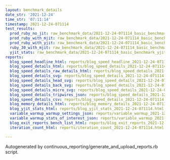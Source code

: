 ```yaml
---
layout: benchmark_details
date_str: '2021-12-24'
time_str: '07:11:14'
timestamp: 2021-12-24-071114
test_results:
  prod_ruby_no_jit: raw_benchmark_data/2021-12-24-071114_basic_benchmark_prod_ruby_no_jit.json
  prod_ruby_with_mjit: raw_benchmark_data/2021-12-24-071114_basic_benchmark_prod_ruby_with_mjit.json
  prod_ruby_with_yjit: raw_benchmark_data/2021-12-24-071114_basic_benchmark_prod_ruby_with_yjit.json
  ruby_30_with_mjit: raw_benchmark_data/2021-12-24-071114_basic_benchmark_ruby_30_with_mjit.json
  yjit_stats: raw_benchmark_data/2021-12-24-071114_basic_benchmark_yjit_stats.json
reports:
  blog_speed_headline_html: reports/blog_speed_headline_2021-12-24-071114.html
  blog_speed_details_html: reports/blog_speed_details_2021-12-24-071114.html
  blog_speed_details_raw_details_html: reports/blog_speed_details_2021-12-24-071114.raw_details.html
  blog_speed_details_svg: reports/blog_speed_details_2021-12-24-071114.svg
  blog_speed_details_head_svg: reports/blog_speed_details_2021-12-24-071114.head.svg
  blog_speed_details_back_svg: reports/blog_speed_details_2021-12-24-071114.back.svg
  blog_speed_details_micro_svg: reports/blog_speed_details_2021-12-24-071114.micro.svg
  blog_speed_details_tripwires_json: reports/blog_speed_details_2021-12-24-071114.tripwires.json
  blog_speed_details_csv: reports/blog_speed_details_2021-12-24-071114.csv
  blog_memory_details_html: reports/blog_memory_details_2021-12-24-071114.html
  blog_yjit_stats_html: reports/blog_yjit_stats_2021-12-24-071114.html
  variable_warmup_warmup_settings_json: reports/variable_warmup_2021-12-24-071114.warmup_settings.json
  variable_warmup_stats_of_interest_json: reports/variable_warmup_2021-12-24-071114.stats_of_interest.json
  blog_exit_reports_bench_list_html: reports/blog_exit_reports_2021-12-24-071114.bench_list.html
  iteration_count_html: reports/iteration_count_2021-12-24-071114.html

---
```

Autogenerated by continuous_reporting/generate_and_upload_reports.rb script.
